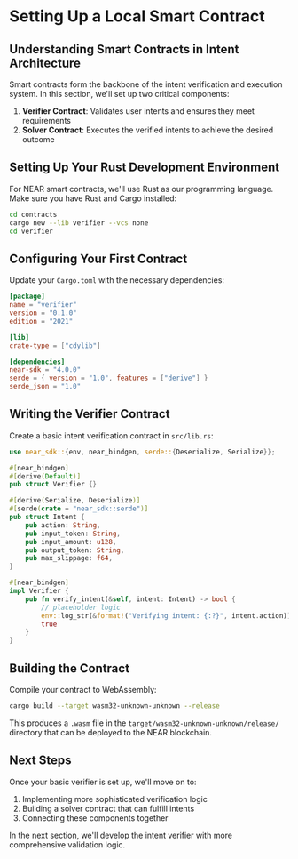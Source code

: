 
# Setting Up a Local Smart Contract

## Understanding Smart Contracts in Intent Architecture

Smart contracts form the backbone of the intent verification and execution system. In this section, we'll set up two critical components:

1. **Verifier Contract**: Validates user intents and ensures they meet requirements
2. **Solver Contract**: Executes the verified intents to achieve the desired outcome

## Setting Up Your Rust Development Environment

For NEAR smart contracts, we'll use Rust as our programming language. Make sure you have Rust and Cargo installed:

```bash
cd contracts
cargo new --lib verifier --vcs none
cd verifier
```

## Configuring Your First Contract

Update your `Cargo.toml` with the necessary dependencies:

```toml
[package]
name = "verifier"
version = "0.1.0"
edition = "2021"

[lib]
crate-type = ["cdylib"]

[dependencies]
near-sdk = "4.0.0"
serde = { version = "1.0", features = ["derive"] }
serde_json = "1.0"
```

## Writing the Verifier Contract

Create a basic intent verification contract in `src/lib.rs`:

```rust
use near_sdk::{env, near_bindgen, serde::{Deserialize, Serialize}};

#[near_bindgen]
#[derive(Default)]
pub struct Verifier {}

#[derive(Serialize, Deserialize)]
#[serde(crate = "near_sdk::serde")]
pub struct Intent {
    pub action: String,
    pub input_token: String,
    pub input_amount: u128,
    pub output_token: String,
    pub max_slippage: f64,
}

#[near_bindgen]
impl Verifier {
    pub fn verify_intent(&self, intent: Intent) -> bool {
        // placeholder logic
        env::log_str(&format!("Verifying intent: {:?}", intent.action));
        true
    }
}
```

## Building the Contract

Compile your contract to WebAssembly:

```bash
cargo build --target wasm32-unknown-unknown --release
```

This produces a `.wasm` file in the `target/wasm32-unknown-unknown/release/` directory that can be deployed to the NEAR blockchain.

## Next Steps

Once your basic verifier is set up, we'll move on to:
1. Implementing more sophisticated verification logic
2. Building a solver contract that can fulfill intents
3. Connecting these components together

In the next section, we'll develop the intent verifier with more comprehensive validation logic.
